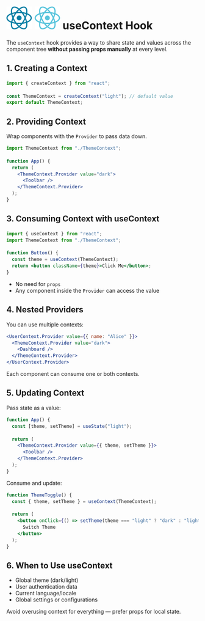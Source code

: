 # ![ ](../assets/react_light.svg#only-light) ![ ](../assets/react_dark.svg#only-dark) useContext Hook

The `useContext` hook provides a way to share state and values across the component tree **without passing props manually** at every level.

## 1. Creating a Context

```jsx
import { createContext } from "react";

const ThemeContext = createContext("light"); // default value
export default ThemeContext;
```

## 2. Providing Context

Wrap components with the `Provider` to pass data down.

```jsx
import ThemeContext from "./ThemeContext";

function App() {
  return (
    <ThemeContext.Provider value="dark">
      <Toolbar />
    </ThemeContext.Provider>
  );
}
```

## 3. Consuming Context with useContext

```jsx
import { useContext } from "react";
import ThemeContext from "./ThemeContext";

function Button() {
  const theme = useContext(ThemeContext);
  return <button className={theme}>Click Me</button>;
}
```

* No need for `props`
* Any component inside the `Provider` can access the value

## 4. Nested Providers

You can use multiple contexts:

```jsx
<UserContext.Provider value={{ name: "Alice" }}>
  <ThemeContext.Provider value="dark">
    <Dashboard />
  </ThemeContext.Provider>
</UserContext.Provider>
```

Each component can consume one or both contexts.

## 5. Updating Context

Pass state as a value:

```jsx
function App() {
  const [theme, setTheme] = useState("light");

  return (
    <ThemeContext.Provider value={{ theme, setTheme }}>
      <Toolbar />
    </ThemeContext.Provider>
  );
}
```

Consume and update:

```jsx
function ThemeToggle() {
  const { theme, setTheme } = useContext(ThemeContext);

  return (
    <button onClick={() => setTheme(theme === "light" ? "dark" : "light")}>
      Switch Theme
    </button>
  );
}
```

## 6. When to Use useContext

* Global theme (dark/light)
* User authentication data
* Current language/locale
* Global settings or configurations

Avoid overusing context for everything — prefer props for local state.
